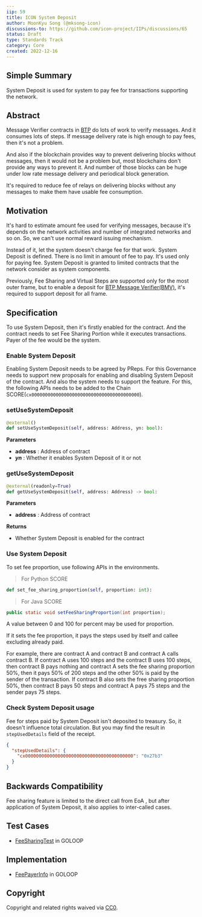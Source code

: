 ```yaml
---
iip: 59
title: ICON System Deposit
author: MoonKyu Song (@mksong-icon)
discussions-to: https://github.com/icon-project/IIPs/discussions/65
status: Draft
type: Standards Track
category: Core
created: 2022-12-16
---
```


## Simple Summary

System Deposit is used for system to pay fee for transactions supporting the network.

## Abstract

Message Verifier contracts in [BTP](https://github.com/icon-project/IIPs/blob/master/IIPS/iip-25.md) do lots of work to verify messages.  And it consumes lots of steps. If message delivery rate is high enough to pay fees, then it's not a problem.

And also if the blockchain provides way to prevent delivering blocks without messages, then it would not be a problem but, most blockchains don't provide any ways to prevent it.  And number of those blocks can be huge under low rate message delivery and periodical block generation.

It's required to reduce fee of relays on delivering blocks without any messages to make them have usable fee consumption.

## Motivation

It's hard to estimate amount fee used for verifying messages, because it's depends on the network activities and number of integrated networks and so on. So, we can't use normal reward issuing mechanism.

Instead of it, let the system doesn't charge fee for that work. System Deposit is defined. There is no limit in amount of fee to pay. It's used only for paying fee. System Deposit is granted to limited contracts that the network consider as system components.

Previously, Fee Sharing and Virtual Steps are supported only for the most outer frame, but to enable a deposit for [BTP Message Verifier(BMV)](https://github.com/icon-project/IIPs/blob/master/IIPS/iip-25.md#btp-message-verifier), it's required to support deposit for all frame.

## Specification

To use System Deposit, then it's firstly enabled for the contract. And the contract needs to set Fee Sharing Portion while it executes transactions. Payer of the fee would be the system.

### Enable System Deposit

Enabling System Deposit needs to be agreed by PReps. For this Governance needs to support new proposals for enabling and disabling System Deposit of the contract. And also the system needs to support the feature.
For this, the following APIs needs to be added to the Chain SCORE(`cx0000000000000000000000000000000000000000`).


### setUseSystemDeposit

```python
@external()
def setUseSystemDeposit(self, address: Address, yn: bool):
```
**Parameters**
* **address** : Address of contract
* ***yn*** : Whether it enables System Deposit of it or not


### getUseSystemDeposit

```python
@external(readonly=True)
def getUseSystemDeposit(self, address: Address) -> bool:
```
**Parameters**
* **address** : Address of contract

**Returns**
* Whether System Deposit is enabled for the contract

### Use System Deposit

To set fee proportion, use following APIs in the environments.

> For Python SCORE
```python
def set_fee_sharing_proportion(self, proportion: int):
```

> For Java SCORE
```java
public static void setFeeSharingProportion(int proportion);
```

A value between 0 and 100 for percent may be used for proportion.

If it sets the fee proportion, it pays the steps used by itself and callee excluding already paid.

For example, there are contract A and contract B and contract A calls contract B. If contract A uses 100 steps and the contract B uses 100 steps, then contract B pays nothing and contract A sets the fee sharing proportion 50%, then it pays 50% of 200 steps and the other 50% is paid by the sender of the transaction. If contract B also sets the free sharing proportion 50%, then contract B pays 50 steps and contract A pays 75 steps and the sender pays 75 steps.

### Check System Deposit usage

Fee for steps paid by System Deposit isn't deposited to treasury. So, it doesn't influence total circulation.
But you may find the result in `stepUsedDetails` field of the receipt.

```json
{
  "stepUsedDetails": {
    "cx0000000000000000000000000000000000000000": "0x27b3"
  }
}
```

## Backwards Compatibility

Fee sharing feature is limited to the direct call from EoA , but after application of System Deposit, it also applies to inter-called cases.

## Test Cases

* [FeeSharingTest](https://github.com/icon-project/goloop/blob/master/testsuite/java/foundation/icon/test/cases/FeeSharingTest.java) in GOLOOP

## Implementation

* [FeePayerInfo](https://github.com/icon-project/goloop/blob/master/service/contract/feepayerinfo.go) in GOLOOP

## Copyright
Copyright and related rights waived via [CC0](https://creativecommons.org/publicdomain/zero/1.0/).
